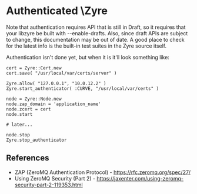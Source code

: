 # Authenticated \Zyre

Note that authentication requires API that is still in Draft, so it requires
that your libzyre be built with --enable-drafts. Also, since draft APIs are
subject to change, this documentation may be out of date. A good place to check
for the latest info is the built-in test suites in the Zyre source itself.

Authentication isn't done yet, but when it is it'll look something like:

    cert = Zyre::Cert.new
    cert.save( "/usr/local/var/certs/server" )

    Zyre.allow( "127.0.0.1", "10.0.12.2" )
    Zyre.start_authenticator( :CURVE, "/usr/local/var/certs" )

    node = Zyre::Node.new
    node.zap_domain = 'application_name'
    node.zcert = cert
    node.start

    # later...

    node.stop
    Zyre.stop_authenticator


## References

- ZAP (ZeroMQ Authentication Protocol) - https://rfc.zeromq.org/spec/27/
- Using ZeroMQ Security (Part 2) - https://jaxenter.com/using-zeromq-security-part-2-119353.html
